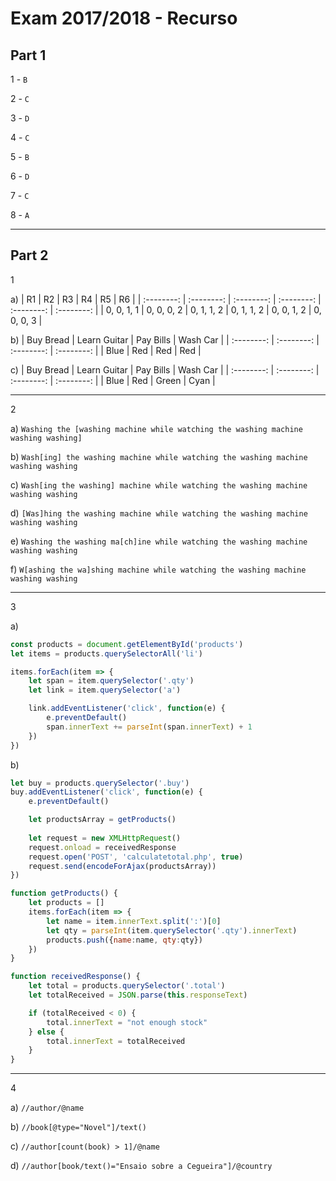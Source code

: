 # Exam 2017/2018 - Recurso

## Part 1

1 - `B`

2 - `C`

3 - `D`

4 - `C`

5 - `B`

6 - `D`

7 - `C`

8 - `A`

---

## Part 2

1

a) 
| R1 | R2 | R3 | R4 | R5 | R6 |
| :--------: | :--------: | :--------: | :--------: | :--------: | :--------: |
| 0, 0, 1, 1 | 0, 0, 0, 2 | 0, 1, 1, 2 | 0, 1, 1, 2 | 0, 0, 1, 2 | 0, 0, 0, 3 |

b) 
| Buy Bread | Learn Guitar | Pay Bills | Wash Car |
| :--------: | :--------: | :--------: | :--------: |
| Blue | Red | Red | Red |

c) 
| Buy Bread | Learn Guitar | Pay Bills | Wash Car |
| :--------: | :--------: | :--------: | :--------: |
| Blue | Red | Green | Cyan |

---

2

a) `Washing the [washing machine while watching the washing machine washing washing]`

b) `Wash[ing] the washing machine while watching the washing machine washing washing`

c) `Wash[ing the washing] machine while watching the washing machine washing washing`

d) `[Was]hing the washing machine while watching the washing machine washing washing`

e) `Washing the washing ma[ch]ine while watching the washing machine washing washing`

f) `W[ashing the wa]shing machine while watching the washing machine washing washing`

---

3

a) 
```js
const products = document.getElementById('products')
let items = products.querySelectorAll('li')

items.forEach(item => {
    let span = item.querySelector('.qty')
    let link = item.querySelector('a')

    link.addEventListener('click', function(e) {
        e.preventDefault()
        span.innerText += parseInt(span.innerText) + 1
    })
})
```

b)
```js
let buy = products.querySelector('.buy')
buy.addEventListener('click', function(e) {
    e.preventDefault()

    let productsArray = getProducts()
    
    let request = new XMLHttpRequest()
    request.onload = receivedResponse
    request.open('POST', 'calculatetotal.php', true)
    request.send(encodeForAjax(productsArray))
})

function getProducts() {
    let products = []
    items.forEach(item => {
        let name = item.innerText.split(':')[0]
        let qty = parseInt(item.querySelector('.qty').innerText)
        products.push({name:name, qty:qty})
    })
}

function receivedResponse() {
    let total = products.querySelector('.total')
    let totalReceived = JSON.parse(this.responseText)

    if (totalReceived < 0) {
        total.innerText = "not enough stock"
    } else {
        total.innerText = totalReceived
    }
}
```
---

4

a) `//author/@name`

b) `//book[@type="Novel"]/text()`

c) `//author[count(book) > 1]/@name`

d) `//author[book/text()="Ensaio sobre a Cegueira"]/@country`

